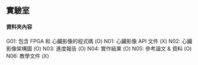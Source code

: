 ## 實驗室
#### **資料夾內容**
  G01: 包含 FPGA 和 心臟影像的程式碼 (O)
  N01: 心臟影像 API 文件 (X)
  N02: 心臟影像架構圖 (O)
  N03: 進度報告 (O)
  N04: 實作結果 (O)
  N05: 參考論文 & 資料 (O)
  N06: 教學文件 (X)

